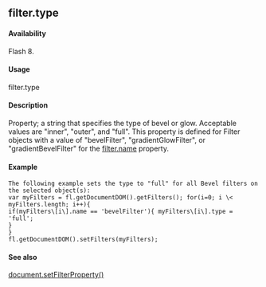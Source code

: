 ## filter.type

#### Availability

Flash 8.

#### Usage

filter.type

#### Description

Property; a string that specifies the type of bevel or glow. Acceptable values are "inner", "outer", and "full". This property is defined for Filter objects with a value of "bevelFilter", "gradientGlowFilter", or "gradientBevelFilter" for the [filter.name](#_bookmark440) property.

#### Example

```
The following example sets the type to "full" for all Bevel filters on the selected object(s):
var myFilters = fl.getDocumentDOM().getFilters(); for(i=0; i \< myFilters.length; i++){
if(myFilters\[i\].name == 'bevelFilter'){ myFilters\[i\].type = 'full';
}
}
fl.getDocumentDOM().setFilters(myFilters);

```
#### See also

[document.setFilterProperty()](#_bookmark289)

